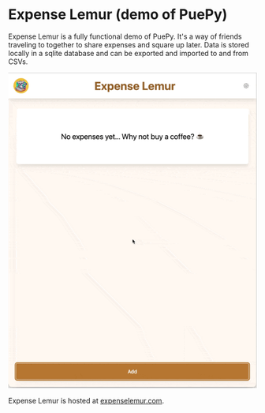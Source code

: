 # Expense Lemur (demo of PuePy)

Expense Lemur is a fully functional demo of PuePy. It's a way of friends traveling to together to share expenses and
square up later. Data is stored locally in a sqlite database and can be exported and imported to and from CSVs.

![Screencapture of Expense Lemur](https://github.com/kkinder/expenselemur/raw/master/screencapture.gif)

Expense Lemur is hosted at [expenselemur.com](https://expenselemur.com/).

